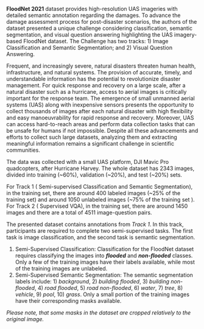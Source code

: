 **FloodNet 2021** dataset provides high-resolution UAS imageries with detailed semantic annotation regarding the damages. To advance the damage assessment process for post-disaster scenarios, the authors of the dataset presented a unique challenge considering classification, semantic segmentation, and visual question answering highlighting the UAS imagery-based FloodNet dataset. The Challenge has two tracks: 1) Image Classification and Semantic Segmentation; and 2) Visual Question Answering.

Frequent, and increasingly severe, natural disasters threaten human health, infrastructure, and natural systems. The provision of accurate, timely, and understandable information has the potential to revolutionize disaster management. For quick response and recovery on a large scale, after a natural disaster such as a hurricane, access to aerial images is critically important for the response team. The emergence of small unmanned aerial systems (UAS) along with inexpensive sensors presents the opportunity to collect thousands of images after each natural disaster with high flexibility and easy manoeuvrability for rapid response and recovery. Moreover, UAS can access hard-to-reach areas and perform data collection tasks that can be unsafe for humans if not impossible. Despite all these advancements and efforts to collect such large datasets, analyzing them and extracting meaningful information remains a significant challenge in scientific communities.

The data was collected with a small UAS platform, DJI Mavic Pro quadcopters, after Hurricane Harvey. The whole dataset has 2343 images, divided into training (~60%), validation (~20%), and test (~20%) sets.

For Track 1 ( Semi-supervised Classification and Semantic Segmentation), in the training set, there are around 400 labeled images (~25% of the training set) and around 1050 unlabeled images (~75% of the training set ). For Track 2 ( Supervised VQA), in the training set, there are around 1450 images and there are a total of 4511 image-question pairs.

The presented dataset contains annotations from *Track 1*. In this track, participants are required to complete two semi-supervised tasks. The first task is image classification, and the second task is semantic segmentation.

1. Semi-Supervised Classification: Classification for the FloodNet dataset requires classifying the images into ***flooded*** and ***non-flooded*** classes. Only a few of the training images have their labels available, while most of the training images are unlabeled.
2. Semi-Supervised Semantic Segmentation: The semantic segmentation labels include: 1) *background*, 2) *building flooded*, 3) *building non-flooded*, 4) *road flooded*, 5) *road non-flooded*, 6) *water*, 7) *tree*, 8) *vehicle*, 9) *pool*, 10) *grass*. Only a small portion of the training images have their corresponding masks available.

<i>Please note, that some masks in the dataset are cropped relatively to the original image.</i>
